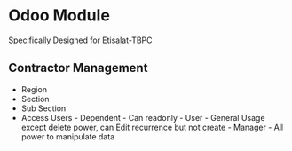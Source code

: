 Odoo Module
===========
Specifically Designed for Etisalat-TBPC

Contractor Management
---------------------
- Region
- Section
- Sub Section
- Access Users
        - Dependent - Can readonly
        - User - General Usage except delete power, can Edit recurrence but not create
        - Manager - All power to manipulate data